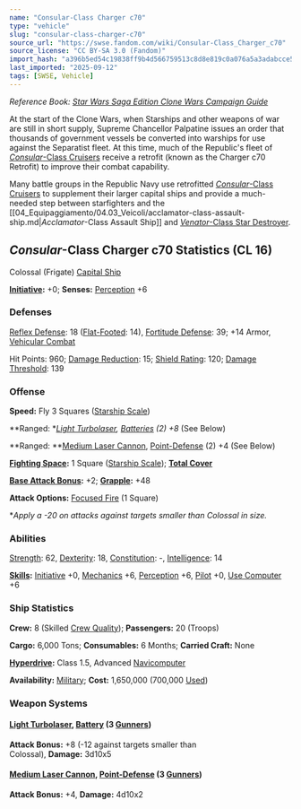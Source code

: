 ```yaml
---
name: "Consular-Class Charger c70"
type: "vehicle"
slug: "consular-class-charger-c70"
source_url: "https://swse.fandom.com/wiki/Consular-Class_Charger_c70"
source_license: "CC BY-SA 3.0 (Fandom)"
import_hash: "a396b5ed54c19838ff9b4d566759513c8d8e819c0a076a5a3adabcce550975c5"
last_imported: "2025-09-12"
tags: [SWSE, Vehicle]
---
```

*Reference Book: [Star Wars Saga Edition Clone Wars Campaign Guide](https://swse.fandom.com/wiki/Star_Wars_Saga_Edition_Clone_Wars_Campaign_Guide)*

At the start of the Clone Wars, when Starships and other weapons of war are still in short supply, Supreme Chancellor Palpatine issues an order that thousands of government vessels be converted into warships for use against the Separatist fleet. At this time, much of the Republic's fleet of [*Consular*-Class Cruisers](https://swse.fandom.com/wiki/Consular-Class_Cruisers) receive a retrofit (known as the Charger c70 Retrofit) to improve their combat capability.

Many battle groups in the Republic Navy use retrofitted [*Consular*-Class Cruisers](https://swse.fandom.com/wiki/Consular-Class_Cruisers) to supplement their larger capital ships and provide a much-needed step between starfighters and the [[04_Equipaggiamento/04.03_Veicoli/acclamator-class-assault-ship.md|*Acclamator*-Class Assault Ship]] and [*Venator*-Class Star Destroyer](https://swse.fandom.com/wiki/Venator-Class_Star_Destroyer).

## *Consular*-Class Charger c70 Statistics (CL 16)
Colossal (Frigate) [Capital Ship](https://swse.fandom.com/wiki/Capital_Ship)

**[Initiative](https://swse.fandom.com/wiki/Initiative):** +0; **Senses:** [Perception](https://swse.fandom.com/wiki/Perception) +6
### Defenses
[Reflex Defense](https://swse.fandom.com/wiki/Reflex_Defense_(Vehicles)): 18 ([Flat-Footed](https://swse.fandom.com/wiki/Flat-Footed): 14), [Fortitude Defense](https://swse.fandom.com/wiki/Fortitude_Defense_(Vehicles)): 39; +14 Armor, [Vehicular Combat](https://swse.fandom.com/wiki/Vehicular_Combat)

Hit Points: 960; [Damage Reduction](https://swse.fandom.com/wiki/Damage_Reduction): 15; [Shield Rating](https://swse.fandom.com/wiki/Shield_Rating): 120; [Damage Threshold](https://swse.fandom.com/wiki/Damage_Threshold_(Vehicles)): 139
### Offense
**Speed:** Fly 3 Squares ([Starship Scale](https://swse.fandom.com/wiki/Starship_Scale))

**Ranged: **[Light Turbolaser](https://swse.fandom.com/wiki/Light_Turbolaser), [Batteries](https://swse.fandom.com/wiki/Batteries) (2) +8* (See Below)

**Ranged: **[Medium Laser Cannon](https://swse.fandom.com/wiki/Medium_Laser_Cannon), [Point-Defense](https://swse.fandom.com/wiki/Point-Defense) (2) +4 (See Below)

**[Fighting Space](https://swse.fandom.com/wiki/Fighting_Space):** 1 Square ([Starship Scale](https://swse.fandom.com/wiki/Starship_Scale)); **[Total Cover](https://swse.fandom.com/wiki/Total_Cover)**

**[Base Attack Bonus](https://swse.fandom.com/wiki/Base_Attack_Bonus):** +2; **[Grapple](https://swse.fandom.com/wiki/Grapple):** +48

**Attack Options:** [Focused Fire](https://swse.fandom.com/wiki/Focused_Fire) (1 Square)

**Apply a -20 on attacks against targets smaller than Colossal in size.*
### Abilities
[Strength](https://swse.fandom.com/wiki/Strength): 62, [Dexterity](https://swse.fandom.com/wiki/Dexterity): 18, [Constitution](https://swse.fandom.com/wiki/Constitution): -, [Intelligence](https://swse.fandom.com/wiki/Intelligence): 14

**[Skills](https://swse.fandom.com/wiki/Skills):** [Initiative](https://swse.fandom.com/wiki/Initiative) +0, [Mechanics](https://swse.fandom.com/wiki/Mechanics) +6, [Perception](https://swse.fandom.com/wiki/Perception) +6, [Pilot](https://swse.fandom.com/wiki/Pilot) +0, [Use Computer](https://swse.fandom.com/wiki/Use_Computer) +6
### Ship Statistics
**Crew:** 8 (Skilled [Crew Quality](https://swse.fandom.com/wiki/Crew_Quality)); **Passengers:** 20 (Troops)

**Cargo:** 6,000 Tons; **Consumables:** 6 Months; **Carried Craft:** None

**[Hyperdrive](https://swse.fandom.com/wiki/Hyperdrive):** Class 1.5, Advanced [Navicomputer](https://swse.fandom.com/wiki/Navicomputer)

**Availability:** [Military](https://swse.fandom.com/wiki/Military); **Cost:** 1,650,000 (700,000 [Used](https://swse.fandom.com/wiki/Used))

### Weapon Systems

#### **[Light Turbolaser](https://swse.fandom.com/wiki/Light_Turbolaser), [Battery](https://swse.fandom.com/wiki/Battery) (3 [Gunners](https://swse.fandom.com/wiki/Gunners))**
**Attack Bonus:** +8 (-12 against targets smaller than Colossal), **Damage:** 3d10x5

#### **[Medium Laser Cannon](https://swse.fandom.com/wiki/Medium_Laser_Cannon), [Point-Defense](https://swse.fandom.com/wiki/Point-Defense) (3 [Gunners](https://swse.fandom.com/wiki/Gunners))**
**Attack Bonus:** +4, **Damage:** 4d10x2